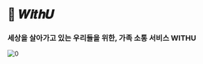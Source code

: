 # 🍁 𝑾𝒊𝒕𝒉𝑼

### 세상을 살아가고 있는 우리들을 위한, 가족 소통 서비스 WITHU
![0](https://github.com/user-attachments/assets/fdbbf615-9515-45d2-ba2c-73ffab19b624)<br>
<br/>
